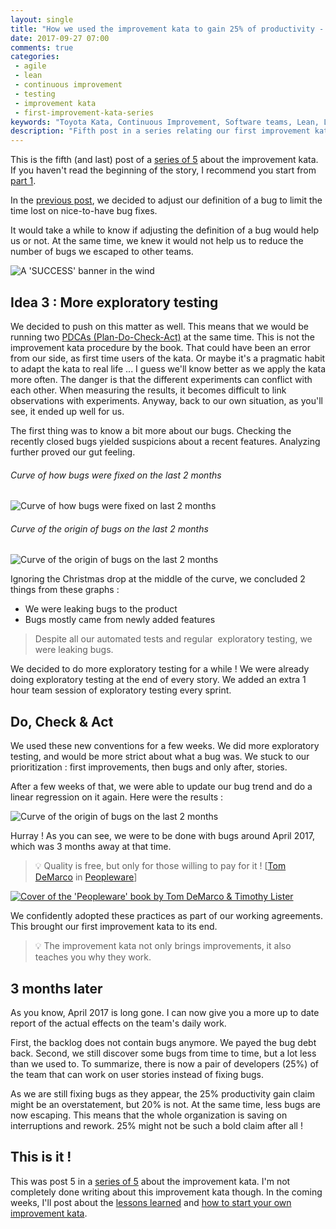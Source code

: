 ```yaml
---
layout: single
title: "How we used the improvement kata to gain 25% of productivity - Part 5"
date: 2017-09-27 07:00
comments: true
categories:
 - agile
 - lean
 - continuous improvement
 - testing
 - improvement kata
 - first-improvement-kata-series
keywords: "Toyota Kata, Continuous Improvement, Software teams, Lean, Lean Software, Agile, Scrum, Measure, Data, Bug Policy, Exploratory Testing"
description: "Fifth post in a series relating our first improvement kata. Covers the end of the Plan-Do-Check-Act phase, when we decide to do more exploratory testing, and the end consequence on the team"
---
```

This is the fifth (and last) post of a [series of 5](/blog/categories/first-improvement-kata-series/) about the improvement kata. If you haven't read the beginning of the story, I recommend you start from [part 1](/how-we-used-the-improvement-kata-to-gain-25-percent-of-productivity-part-1/).

In the [previous post](/how-we-used-the-improvement-kata-to-gain-25-percent-of-productivity-part-4/), we decided to adjust our definition of a bug to limit the time lost on nice-to-have bug fixes.  

It would take a while to know if adjusting the definition of a bug would help us or not. At the same time, we knew it would not help us to reduce the number of bugs we escaped to other teams.

![A 'SUCCESS' banner in the wind]({{site.url}}{{site.baseurl}}/imgs/2017-09-27-how-we-used-the-improvement-kata-to-gain-25-percent-of-productivity-part-5/success-banner.jpg)

## Idea 3 : More exploratory testing

We decided to push on this matter as well. This means that we would be running two [PDCAs (Plan-Do-Check-Act)](https://en.wikipedia.org/wiki/PDCA) at the same time. This is not the improvement kata procedure by the book. That could have been an error from our side, as first time users of the kata. Or maybe it's a pragmatic habit to adapt the kata to real life ... I guess we'll know better as we apply the kata more often. The danger is that the different experiments can conflict with each other. When measuring the results, it becomes difficult to link observations with experiments. Anyway, back to our own situation, as you'll see, it ended up well for us.

The first thing was to know a bit more about our bugs. Checking the recently closed bugs yielded suspicions about a recent features. Analyzing further proved our gut feeling.

###### Curve of how bugs were fixed on the last 2 months

![Curve of how bugs were fixed on last 2 months]({{site.url}}{{site.baseurl}}/imgs/2017-09-27-how-we-used-the-improvement-kata-to-gain-25-percent-of-productivity-part-5/fixed-bugs.png)

###### Curve of the origin of bugs on the last 2 months

![Curve of the origin of bugs on the last 2 months]({{site.url}}{{site.baseurl}}/imgs/2017-09-27-how-we-used-the-improvement-kata-to-gain-25-percent-of-productivity-part-5/kind-of-bugs.png)



Ignoring the Christmas drop at the middle of the curve, we concluded 2 things from these graphs :

* We were leaking bugs to the product
* Bugs mostly came from newly added features

> Despite all our automated tests and regular  exploratory testing, we were leaking bugs.

We decided to do more exploratory testing for a while ! We were already doing exploratory testing at the end of every story. We added an extra 1 hour team session of exploratory testing every sprint.
## Do, Check & Act

We used these new conventions for a few weeks. We did more exploratory testing, and would be more strict about what a bug was. We stuck to our prioritization : first improvements, then bugs and only after, stories.

After a few weeks of that, we were able to update our bug trend and do a linear regression on it again. Here were the results :

![Curve of the origin of bugs on the last 2 months]({{site.url}}{{site.baseurl}}/imgs/2017-09-27-how-we-used-the-improvement-kata-to-gain-25-percent-of-productivity-part-5/final-bug-trend.png)

Hurray ! As you can see, we were to be done with bugs around April 2017, which was 3 months away at that time.

> 💡 Quality is free, but only for those willing to pay for it ! [[Tom DeMarco](https://en.wikiquote.org/wiki/Tom_DeMarco) in [Peopleware](https://www.amazon.com/Peopleware-Productive-Projects-Teams-3rd/dp/0321934113/ref=pd_lpo_sbs_14_t_0?_encoding=UTF8&psc=1&refRID=9SX9Y3RG61NB7N9VJ6KS&dpID=61lAwzXfQiL&preST=_SX218_BO1,204,203,200_QL40_&dpSrc=detail)]

[![Cover of the 'Peopleware' book by Tom DeMarco & Timothy Lister]({{site.url}}{{site.baseurl}}/imgs/2017-09-27-how-we-used-the-improvement-kata-to-gain-25-percent-of-productivity-part-5/peopleware.jpg)](https://www.amazon.com/Peopleware-Productive-Projects-Teams-3rd/dp/0321934113/ref=pd_lpo_sbs_14_t_0?_encoding=UTF8&psc=1&refRID=9SX9Y3RG61NB7N9VJ6KS&dpID=61lAwzXfQiL&preST=_SX218_BO1,204,203,200_QL40_&dpSrc=detail)

We confidently adopted these practices as part of our working agreements. This brought our first improvement kata to its end.

> 💡 The improvement kata not only brings improvements, it also teaches you why they work.

## 3 months later

As you know, April 2017 is long gone. I can now give you a more up to date report of the actual effects on the team's daily work. 

First, the backlog does not contain bugs anymore. We payed the bug debt back. Second, we still discover some bugs from time to time, but a lot less than we used to. To summarize, there is now a pair of developers (25%) of the team that can work on user stories instead of fixing bugs.

As we are still fixing bugs as they appear, the 25% productivity gain claim might be an overstatement, but 20% is not. At the same time, less bugs are now escaping. This means that the whole organization is saving on interruptions and rework. 25% might not be such a bold claim after all !

## This is it !

This was post 5 in a [series of 5](/blog/categories/first-improvement-kata-series/) about the improvement kata. I'm not completely done writing about this improvement kata though. In the coming weeks, I'll post about the [lessons learned](/lessons-learned-from-running-our-first-improvement-kata/) and [how to start your own improvement kata](/how-to-run-your-first-improvement-kata/).
